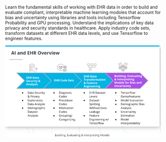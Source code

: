 

Learn the fundamental skills of working with EHR data in order to build and evaluate compliant, interpretable machine learning modoles that account for bias and uncertainty using  libraries and tools including Tensorflow Probability and GPU processing. Understand the implications of key data privacy and security standards in healthcare. Apply industry code sets, transform datasets at different EHR data levels, and use Tensorflow to engineer features.



![](./images/AIHealthcare.png)